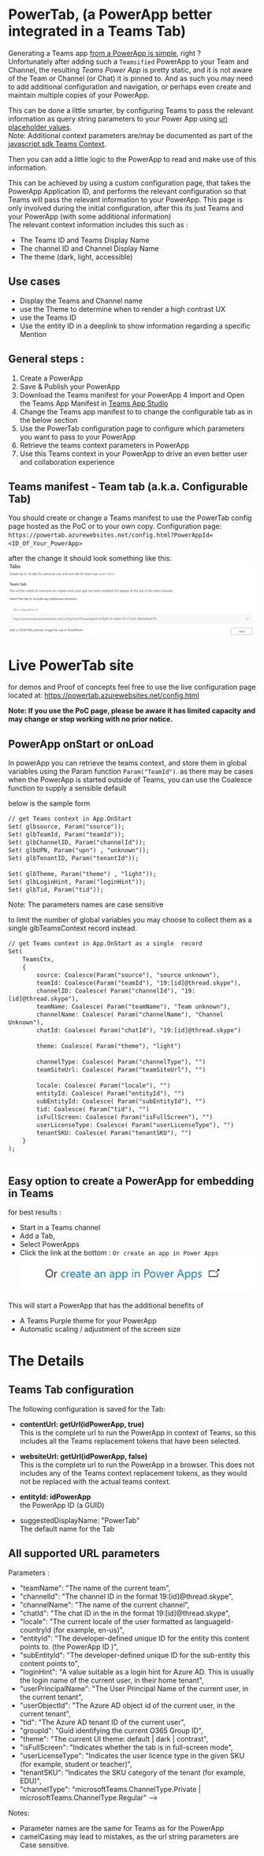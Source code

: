 # PowerTab, (a PowerApp better integrated in a Teams Tab)

Generating a Teams app [from a PowerApp is simple](https://docs.microsoft.com/en-us/powerapps/maker/canvas-apps/embed-teams-app), right ?  
Unfortunately after adding such a `Teamsified` PowerApp to your Team and Channel, the resulting _Teams Power App_ is pretty static, and it is not aware of the Team or Channel (or Chat) it is pinned to.
And as such you may need to add additional configuration and navigation, or perhaps even create and maintain multiple copies of your PowerApp.

This can be done a little smarter, by configuring Teams to pass the relevant information as query string parameters to your Power App
using [url placeholder values](https://docs.microsoft.com/en-us/microsoftteams/platform/tabs/how-to/access-teams-context#getting-context-by-inserting-url-placeholder-values).  
Note:  Additional context parameters are/may be documented as part of the [javascript sdk Teams Context](https://docs.microsoft.com/en-us/javascript/api/@microsoft/teams-js/microsoftteams.context?view=msteams-client-js-latest). 

Then you can add a little logic to the PowerApp to read and make use of this information.

This can be achieved by using a custom configuration page, that takes the PowerApp Application ID, and performs the relevant configuration so that Teams will pass the relevant information to your PowerApp.
This page is only involved during the initial configuration, after this its just Teams and your PowerApp (with some additional information)  
The relevant context information includes this such as : 
* The Teams ID and Teams Display Name 
* The channel ID and Channel Display Name
* The theme (dark, light, accessible) 

## Use cases 

- Display the Teams and Channel name
- use the Theme to determine when to render a high contrast UX  
- use the Teams ID 
- Use the entity ID in a deeplink to show information regarding a specific  Mention 

## General steps :
1. Create a PowerApp
2. Save & Publish your PowerApp 
3. Download the Teams manifest for your PowerApp 
4  Import and Open the Teams App Manifest in [Teams App Studio](https://docs.microsoft.com/en-us/microsoftteams/platform/concepts/build-and-test/app-studio-overview#manifest-editor) 
3. Change the Teams app manifest to to change the configurable tab as in the below section
4. Use the PowerTab configuration page to configure which parameters you want to pass to your PowerApp
5. Retrieve the teams context parameters in PowerApp 
6. Use this Teams context in your PowerApp to drive an even better user and collaboration experience      

## Teams manifest - Team tab (a.k.a. Configurable Tab) 

You should create or change a Teams manifest to use the PowerTab config page hosted as the PoC or to your own copy.
Configuration page: `https://powertab.azurewebsites.net/config.html?PowerAppId=<ID_Of_Your_PowerApp>`

after the change it should look something like this:  
![manifest editor showing Tab configuration](img/configured_teams_tab.png)

# Live PowerTab site 
for demos and Proof of concepts feel free to use the live configuration page located at:
https://powertab.azurewebsites.net/config.html

**Note: If you use the PoC page, please be aware it has limited capacity and may change or stop working with no prior notice.**
## PowerApp onStart or onLoad

In powerApp you can retrieve the teams context, and store them in global variables  using the Param function `Param("TeamId")`.
as there may be cases when the PowerApp is started outside of Teams, you can use the Coalesce function to supply a sensible default  

below is the sample form

``` PowerApp 
// get Teams context in App.OnStart
Set( glbsource, Param("source"));
Set( glbTeamId, Param("teamId"));
Set( glbChannelID, Param("channelId"));
Set( glbUPN, Param("upn") , "unknown"));
Set( glbTenantID, Param("tenantId"));

Set( glbTheme, Param("theme") , "light"));
Set( glbLoginHint, Param("loginHint"));
Set( glbTid, Param("tid"));

```
Note: The parameters names are case sensitive 

to limit the number of global variables you may choose to collect them as a single glbTeamsContext record instead. 
``` PowerApp 
// get Teams context in App.OnStart as a single  record 
Set(
    TeamsCtx,
    {
        source: Coalesce(Param("source"), "source unknown"),
        teamId: Coalesce(Param("teamId"), "19:[id]@thread.skype"),
        channelID: Coalesce( Param("channelId"), "19:[id]@thread.skype"),
        teamName: Coalesce( Param("teamName"), "Team unknown"),
        channelName: Coalesce( Param("channelName"), "Channel Unknown"),
        chatId: Coalesce( Param("chatId"), "19:[id]@thread.skype")

        theme: Coalesce( Param("theme"), "light")

        channelType: Coalesce( Param("channelType"), "")
        teamSiteUrl: Coalesce( Param("teamSiteUrl"), "")

        locale: Coalesce( Param("locale"), "")
        entityId: Coalesce( Param("entityId"), "")
        subEntityId: Coalesce( Param("subEntityId"), "")
        tid: Coalesce( Param("tid"), "")
        isFullScreen: Coalesce( Param("isFullScreen"), "")
        userLicenseType: Coalesce( Param("userLicenseType"), "")
        tenantSKU: Coalesce( Param("tenantSKU"), "")
    }
); 


```

## Easy option to create a PowerApp for embedding in Teams 

for best results : 
- Start in a Teams channel
- Add a Tab,
- Select PowerApps 
- Click the link at the bottom : `Or create an app in Power Apps` 
![image of link in Teams to create PowerApp ](./img/create_in_PowerApps.png)

This will start a PowerApp that has the additional benefits of 
- A Teams Purple theme for your PowerApp 
- Automatic scaling / adjustment of the screen size

# The Details 

## Teams Tab configuration 

The following configuration is saved for the Tab: 
 - **contentUrl: getUrl(idPowerApp, true)**  
   This is the complete url to run the PowerApp in context of Teams, so this includes all the Teams replacement tokens that have been selected.

 - **websiteUrl: getUrl(idPowerApp, false)**  
   This is the complete url to run the PowerApp in a browser. This does not includes any of the Teams context replacement tokens, as they would not be replaced with the actual teams context.

 - **entityId: idPowerApp**  
    the PowerApp ID (a GUID)

 - suggestedDisplayName: "PowerTab"  
    The default name for the Tab 


## All supported URL parameters 

Parameters :
 - "teamName": "The name of the current team",
 - "channelId": "The channel ID in the format 19:[id]@thread.skype",
 - "channelName": "The name of the current channel",
 - "chatId": "The chat ID in the in the format 19:[id]@thread.skype",
 - "locale": "The current locale of the user formatted as languageId-countryId (for example, en-us)",
 - "entityId": "The developer-defined unique ID for the entity this content points to. (the PowerApp ID )",
 - "subEntityId": "The developer-defined unique ID for the sub-entity this content points to",
 - "loginHint": "A value suitable as a login hint for Azure AD. This is usually the login name of the current user, in their home tenant",
 - "userPrincipalName": "The User Principal Name of the current user, in the current tenant",
 - "userObjectId": "The Azure AD object id of the current user, in the current tenant",
 - "tid": "The Azure AD tenant ID of the current user",
 - "groupId": "Guid identifying the current O365 Group ID",
 - "theme": "The current UI theme: default | dark | contrast",
 - "isFullScreen": "Indicates whether the tab is in full-screen mode",
 - "userLicenseType": "Indicates the user licence type in the given SKU (for example, student or teacher)",
 - "tenantSKU": "Indicates the SKU category of the tenant (for example, EDU)",
 - "channelType": "microsoftTeams.ChannelType.Private | microsoftTeams.ChannelType.Regular" -->

Notes:  
- Parameter names are the same for Teams as for the PowerApp
- camelCasing may lead to mistakes, as the url string parameters are Case sensitive.



